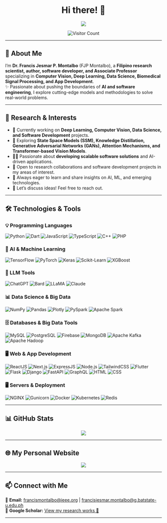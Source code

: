<div align="center">

# Hi there! 👋 

<p align="center">
  <img src="https://readme-typing-svg.herokuapp.com?font=Fira+Code&size=8&pause=700&color=F7B500&center=true&vCenter=true&width=600&height=25&lines=AI+Researcher+%7C+Developer;Data+Scientist+%7C+Open-Source">
</p>



![Visitor Count](https://komarev.com/ghpvc/?username=francismontalbo&color=blue&style=flat-square)

</div>

---

## 🚀 About Me  
I’m **Dr. Francis Jesmar P. Montalbo** (FJP Montalbo), a **Filipino research scientist, author, software developer, and Associate Professor** specializing in **Computer Vision, Deep Learning, Data Science, Biomedical Signal Processing, and App Development**.  
✨ Passionate about pushing the boundaries of **AI and software engineering**, I explore cutting-edge models and methodologies to solve real-world problems.

---

## 📌 Research & Interests  

- 🔭 Currently working on **Deep Learning, Computer Vision, Data Science, and Software Development** projects.  
- 🌱 Exploring **State Space Models (SSM), Knowledge Distillation, Generative Adversarial Networks (GANs), Attention Mechanisms, and Transformer-based Vision Models**.  
- 👨‍💻 Passionate about **developing scalable software solutions** and AI-driven applications.  
- 👯 Open to research collaborations and software development projects in my areas of interest.  
- 🤔 Always eager to learn and share insights on AI, ML, and emerging technologies.  
- 💬 Let’s discuss ideas! Feel free to reach out.  

---

## 🛠️ Technologies & Tools  

### **💡 Programming Languages**
![Python](https://img.shields.io/badge/Python-3776AB?style=for-the-badge&logo=python&logoColor=white)
![Dart](https://img.shields.io/badge/Dart-0175C2?style=for-the-badge&logo=dart&logoColor=white)
![JavaScript](https://img.shields.io/badge/JavaScript-F7DF1E?style=for-the-badge&logo=javascript&logoColor=black)
![TypeScript](https://img.shields.io/badge/TypeScript-3178C6?style=for-the-badge&logo=typescript&logoColor=white)
![C++](https://img.shields.io/badge/C++-00599C?style=for-the-badge&logo=c%2B%2B&logoColor=white)
![PHP](https://img.shields.io/badge/PHP-777BB4?style=for-the-badge&logo=php&logoColor=white)

### **🧠 AI & Machine Learning**
![TensorFlow](https://img.shields.io/badge/TensorFlow-FF6F00?style=for-the-badge&logo=tensorflow&logoColor=white)
![PyTorch](https://img.shields.io/badge/PyTorch-EE4C2C?style=for-the-badge&logo=pytorch&logoColor=white)
![Keras](https://img.shields.io/badge/Keras-D00000?style=for-the-badge&logo=keras&logoColor=white)
![Scikit-Learn](https://img.shields.io/badge/Scikit--Learn-F7931E?style=for-the-badge&logo=scikit-learn&logoColor=white)
![XGBoost](https://img.shields.io/badge/XGBoost-FF6600?style=for-the-badge&logo=xgboost&logoColor=white)

### **🤖 LLM Tools**
![ChatGPT](https://img.shields.io/badge/ChatGPT-10A37F?style=for-the-badge&logo=openai&logoColor=white)
![Bard](https://img.shields.io/badge/Bard-4285F4?style=for-the-badge&logo=google&logoColor=white)
![LLaMA](https://img.shields.io/badge/LLaMA-FFAA00?style=for-the-badge&logo=meta&logoColor=white)
![Claude](https://img.shields.io/badge/Claude-FF4500?style=for-the-badge&logo=anthropic&logoColor=white)

### **📊 Data Science & Big Data**
![NumPy](https://img.shields.io/badge/NumPy-013243?style=for-the-badge&logo=numpy&logoColor=white)
![Pandas](https://img.shields.io/badge/Pandas-150458?style=for-the-badge&logo=pandas&logoColor=white)
![Plotly](https://img.shields.io/badge/Plotly-008080?style=for-the-badge&logo=plotly&logoColor=white)
![PySpark](https://img.shields.io/badge/PySpark-E25A1C?style=for-the-badge&logo=apache-spark&logoColor=white)
![Apache Spark](https://img.shields.io/badge/Apache_Spark-E25A1C?style=for-the-badge&logo=apache-spark&logoColor=white)


### **🗄️ Databases & Big Data Tools**
![MySQL](https://img.shields.io/badge/MySQL-4479A1?style=for-the-badge&logo=mysql&logoColor=white)
![PostgreSQL](https://img.shields.io/badge/PostgreSQL-4169E1?style=for-the-badge&logo=postgresql&logoColor=white)
![Firebase](https://img.shields.io/badge/Firebase-FFCA28?style=for-the-badge&logo=firebase&logoColor=black)
![MongoDB](https://img.shields.io/badge/MongoDB-47A248?style=for-the-badge&logo=mongodb&logoColor=white)
![Apache Kafka](https://img.shields.io/badge/Apache_Kafka-231F20?style=for-the-badge&logo=apache-kafka&logoColor=white)
![Apache Hadoop](https://img.shields.io/badge/Apache_Hadoop-66CCFF?style=for-the-badge&logo=apache-hadoop&logoColor=white)

### **🖥️ Web & App Development**
![ReactJS](https://img.shields.io/badge/ReactJS-61DAFB?style=for-the-badge&logo=react&logoColor=black)
![Next.js](https://img.shields.io/badge/Next.js-000000?style=for-the-badge&logo=next.js&logoColor=white)
![ExpressJS](https://img.shields.io/badge/Express.js-000000?style=for-the-badge&logo=express&logoColor=white)
![Node.js](https://img.shields.io/badge/Node.js-339933?style=for-the-badge&logo=node.js&logoColor=white)
![TailwindCSS](https://img.shields.io/badge/TailwindCSS-06B6D4?style=for-the-badge&logo=tailwindcss&logoColor=white)
![Flutter](https://img.shields.io/badge/Flutter-02569B?style=for-the-badge&logo=flutter&logoColor=white)
![Flask](https://img.shields.io/badge/Flask-000000?style=for-the-badge&logo=flask&logoColor=white)
![Django](https://img.shields.io/badge/Django-092E20?style=for-the-badge&logo=django&logoColor=white)
![FastAPI](https://img.shields.io/badge/FastAPI-009688?style=for-the-badge&logo=fastapi&logoColor=white)
![GraphQL](https://img.shields.io/badge/GraphQL-E10098?style=for-the-badge&logo=graphql&logoColor=white)
![HTML](https://img.shields.io/badge/HTML5-E34F26?style=for-the-badge&logo=html5&logoColor=white)
![CSS](https://img.shields.io/badge/CSS3-1572B6?style=for-the-badge&logo=css3&logoColor=white)

### **🖥️ Servers & Deployment**
![NGINX](https://img.shields.io/badge/NGINX-009639?style=for-the-badge&logo=nginx&logoColor=white)
![Gunicorn](https://img.shields.io/badge/Gunicorn-499848?style=for-the-badge&logo=gunicorn&logoColor=white)
![Docker](https://img.shields.io/badge/Docker-2496ED?style=for-the-badge&logo=docker&logoColor=white)
![Kubernetes](https://img.shields.io/badge/Kubernetes-326CE5?style=for-the-badge&logo=kubernetes&logoColor=white)
![Redis](https://img.shields.io/badge/Redis-DC382D?style=for-the-badge&logo=redis&logoColor=white)

---

## 📊 GitHub Stats  
<p align="center">
  <img src="https://github-readme-stats.vercel.app/api?username=francismontalbo&show_icons=true&theme=onedark" />
</p>

---

## 🌐 My Personal Website  
<p align="center">
  <a href="https://francismontalbo.github.io/" target="_blank">
    <img src="https://img.shields.io/badge/My Website-Click Here-blue?style=for-the-badge&logo=google-chrome">
  </a>
</p>

---

## 📫 Connect with Me  
📩 **Email:** [francismontalbo@ieee.org](mailto:francismontalbo@ieee.org) | [francisjesmar.montalbo@g.batstate-u.edu.ph](mailto:francisjesmar.montalbo@g.batstate-u.edu.ph)  
📖 **Google Scholar:** [View my research works 🚀](https://scholar.google.com/citations?user=PV8dJDkAAAAJ&hl=en&oi=ao)  

---
